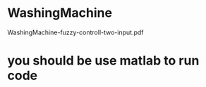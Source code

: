# WashingMachine
WashingMachine-fuzzy-controll-two-input.pdf
# you should be use matlab to run code
